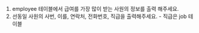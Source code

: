 1. employee 테이블에서 급여를 가장 많이 받는 사원의 정보를 출력 해주세요.
2. 선동일 사원의 사번, 이를, 연락처, 전화번호, 직급을 출력해주세요. - 직급은 job 테이블